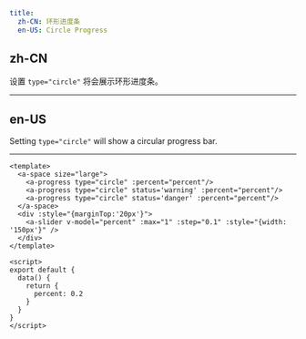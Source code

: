 ```yaml
title:
  zh-CN: 环形进度条
  en-US: Circle Progress
```

## zh-CN

设置 `type="circle"` 将会展示环形进度条。

---

## en-US

Setting `type="circle"` will show a circular progress bar.

---

```vue
<template>
  <a-space size="large">
    <a-progress type="circle" :percent="percent"/>
    <a-progress type="circle" status='warning' :percent="percent"/>
    <a-progress type="circle" status='danger' :percent="percent"/>
  </a-space>
  <div :style="{marginTop:'20px'}">
    <a-slider v-model="percent" :max="1" :step="0.1" :style="{width: '150px'}" />
  </div>
</template>

<script>
export default {
  data() {
    return {
      percent: 0.2
    }
  }
}
</script>
```

